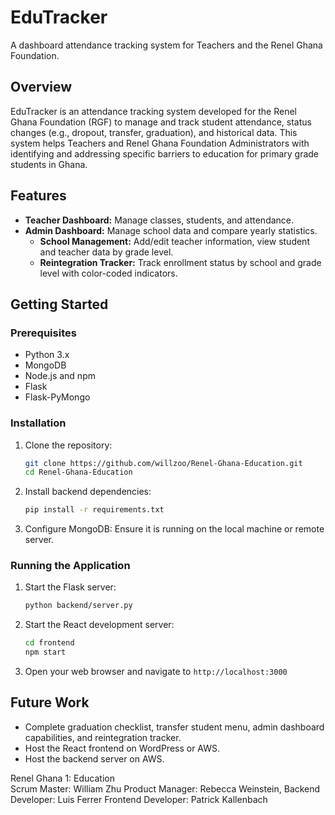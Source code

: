 # EduTracker

A dashboard attendance tracking system for Teachers and the Renel Ghana Foundation.

## Overview

EduTracker is an attendance tracking system developed for the Renel Ghana Foundation (RGF) to manage and track student attendance, status changes (e.g., dropout, transfer, graduation), and historical data. This system helps Teachers and Renel Ghana Foundation Administrators with identifying and addressing specific barriers to education for primary grade students in Ghana.

## Features

- **Teacher Dashboard:** Manage classes, students, and attendance.
- **Admin Dashboard:** Manage school data and compare yearly statistics.
  - **School Management:** Add/edit teacher information, view student and teacher data by grade level.
  - **Reintegration Tracker:** Track enrollment status by school and grade level with color-coded indicators.

## Getting Started

### Prerequisites

- Python 3.x
- MongoDB
- Node.js and npm
- Flask
- Flask-PyMongo

### Installation

1. Clone the repository:
    ```bash
    git clone https://github.com/willzoo/Renel-Ghana-Education.git
    cd Renel-Ghana-Education
    ```

2. Install backend dependencies:
    ```bash
    pip install -r requirements.txt
    ```

3. Configure MongoDB: Ensure it is running on the local machine or remote server.

### Running the Application

1. Start the Flask server:
    ```bash
    python backend/server.py
    ```

2. Start the React development server:
    ```bash
    cd frontend
    npm start
    ```

3. Open your web browser and navigate to `http://localhost:3000`

## Future Work

- Complete graduation checklist, transfer student menu, admin dashboard capabilities, and reintegration tracker.
- Host the React frontend on WordPress or AWS.
- Host the backend server on AWS.

Renel Ghana 1: Education  
Scrum Master: William Zhu
Product Manager: Rebecca Weinstein, 
Backend Developer: Luis Ferrer
Frontend Developer: Patrick Kallenbach